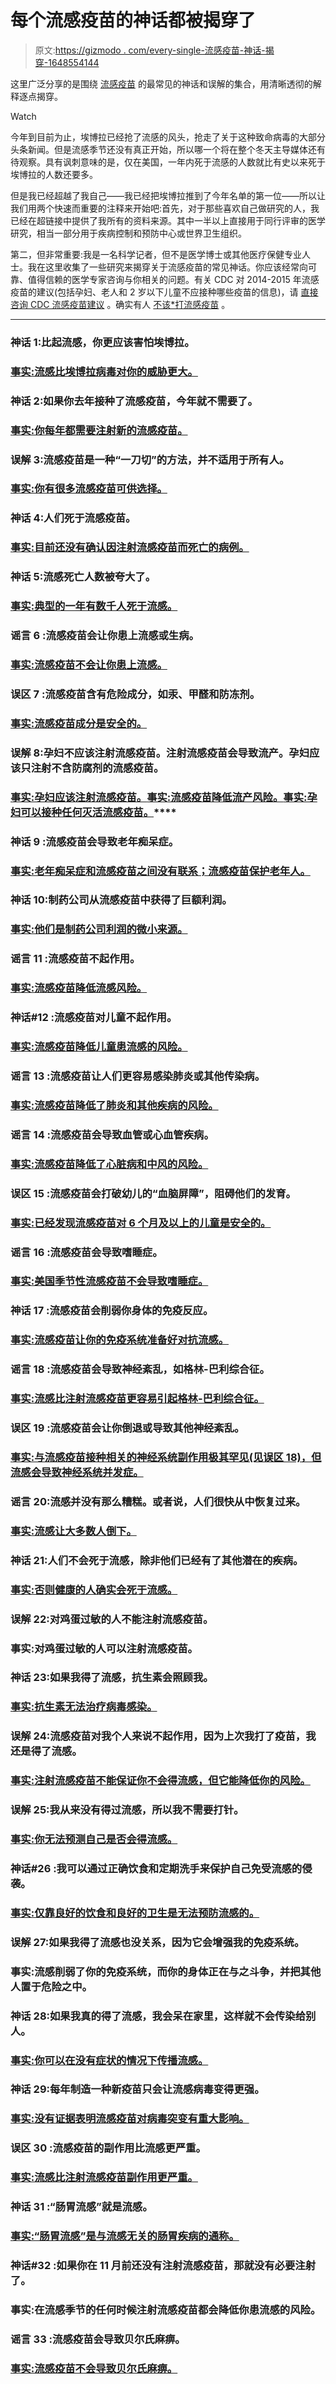 # 每个流感疫苗的神话都被揭穿了

> 原文:[https://gizmodo . com/every-single-流感疫苗-神话-揭穿-1648554144](https://gizmodo.com/every-single-flu-vaccine-myth-debunked-1648554144)

这里广泛分享的是围绕 [流感疫苗](http://io9.com/dont-forget-to-get-your-flu-shot-1402004133) 的最常见的神话和误解的集合，用清晰透彻的解释逐点揭穿。

Watch

今年到目前为止，埃博拉已经抢了流感的风头，抢走了关于这种致命病毒的大部分头条新闻。但是流感季节还没有真正开始，所以哪一个将在整个冬天主导媒体还有待观察。具有讽刺意味的是，仅在美国，一年内死于流感的人数就比有史以来死于埃博拉的人数还要多。

但是我已经超越了我自己——我已经把埃博拉推到了今年名单的第一位——所以让我们用两个快速而重要的注释来开始吧:首先，对于那些喜欢自己做研究的人，我已经在超链接中提供了我所有的资料来源。其中一半以上直接用于同行评审的医学研究，相当一部分用于疾病控制和预防中心或世界卫生组织。

第二，但非常重要:我是一名科学记者，但不是医学博士或其他医疗保健专业人士。我在这里收集了一些研究来揭穿关于流感疫苗的常见神话。你应该经常向可靠、值得信赖的医学专家咨询与你相关的问题。有关 CDC 对 2014-2015 年流感疫苗的建议(包括孕妇、老人和 2 岁以下儿童不应接种哪些疫苗的信息)，请 [直接咨询 CDC 流感疫苗建议](http://www.cdc.gov/mmwr/preview/mmwrhtml/mm6332a3.htm) 。确实有人 [不该*打流感疫苗](http://www.cdc.gov/vaccines/vpd-vac/should-not-vacc.htm#flu) 。

* * *

### 神话 1:比起流感，你更应该害怕埃博拉。

### [**事实:流感比埃博拉病毒对你的威胁更大。**](http://www.redwineandapplesauce.com/2014/10/10/33-flu-vaccine-myths/#ebola)

### 神话 2:如果你去年接种了流感疫苗，今年就不需要了。

### [**事实:你每年都需要注射新的流感疫苗。**](http://www.redwineandapplesauce.com/2014/10/10/33-flu-vaccine-myths/#newshot)

### 误解 3:流感疫苗是一种“一刀切”的方法，并不适用于所有人。

### [**事实:你有很多流感疫苗可供选择。**](http://www.redwineandapplesauce.com/2014/10/10/33-flu-vaccine-myths/#onesize)

### 神话 4:人们死于流感疫苗。

### [**事实:目前还没有确认因注射流感疫苗而死亡的病例。**](http://www.redwineandapplesauce.com/2014/10/10/33-flu-vaccine-myths/#die)

### 神话 5:流感死亡人数被夸大了。

### [**事实:典型的一年有数千人死于流感。**](http://www.redwineandapplesauce.com/2014/10/10/33-flu-vaccine-myths/#exaggeration)

### 谣言 6 :流感疫苗会让你患上流感或生病。

### [**事实:流感疫苗不会让你患上流感。**](http://www.redwineandapplesauce.com/2014/10/10/33-flu-vaccine-myths/#givesflu)

### **误区 7** :流感疫苗含有危险成分，如汞、甲醛和防冻剂。

### [**事实:流感疫苗成分是安全的。**](http://www.redwineandapplesauce.com/2014/10/10/33-flu-vaccine-myths/#ingredients)

### 误解 8:孕妇不应该注射流感疫苗。注射流感疫苗会导致流产。孕妇应该只注射不含防腐剂的流感疫苗。

### [**事实:孕妇应该注射流感疫苗。**](http://www.redwineandapplesauce.com/2014/10/10/33-flu-vaccine-myths/#pregnant1)**[**事实:流感疫苗降低流产风险。**](http://www.redwineandapplesauce.com/2014/10/10/33-flu-vaccine-myths/#pregnant2)**[**事实:孕妇可以接种任何灭活流感疫苗。**](http://www.redwineandapplesauce.com/2014/10/10/33-flu-vaccine-myths/#pregnant3)****

### ****神话 9 :流感疫苗会导致老年痴呆症。****

### ****[**事实:老年痴呆症和流感疫苗之间没有联系；流感疫苗保护老年人。**](http://www.redwineandapplesauce.com/2014/10/10/33-flu-vaccine-myths/#alzheimers)****

### ****神话 10:制药公司从流感疫苗中获得了巨额利润。****

### ****[**事实:他们是制药公司利润的微小来源。**](http://www.redwineandapplesauce.com/2014/10/10/33-flu-vaccine-myths/#pharma)****

### ****谣言 11 :流感疫苗不起作用。****

### ****[**事实:流感疫苗降低流感风险。**](http://www.redwineandapplesauce.com/2014/10/10/33-flu-vaccine-myths/#effective)****

### ****神话#12 :流感疫苗对儿童不起作用。****

### ****[**事实:流感疫苗降低儿童患流感的风险。**](http://www.redwineandapplesauce.com/2014/10/10/33-flu-vaccine-myths/#children)****

### ****谣言 13 :流感疫苗让人们更容易感染肺炎或其他传染病。****

### ****[**事实:流感疫苗降低了肺炎和其他疾病的风险。**](http://www.redwineandapplesauce.com/2014/10/10/33-flu-vaccine-myths/#pneumonia)****

### ******谣言 14** :流感疫苗会导致血管或心血管疾病。****

### ****[**事实:流感疫苗降低了心脏病和中风的风险。**](http://www.redwineandapplesauce.com/2014/10/10/33-flu-vaccine-myths/#heart)****

### ******误区 15** :流感疫苗会打破幼儿的“血脑屏障”，阻碍他们的发育。****

### ****[**事实:已经发现流感疫苗对 6 个月及以上的儿童是安全的。**](http://www.redwineandapplesauce.com/2014/10/10/33-flu-vaccine-myths/#bbb)****

### ****谣言 16 :流感疫苗会导致嗜睡症。****

### ****[**事实:美国季节性流感疫苗不会导致嗜睡症。**](http://www.redwineandapplesauce.com/2014/10/10/33-flu-vaccine-myths/#narcolepsy)****

### ****神话 17 :流感疫苗会削弱你身体的免疫反应。****

### ****[**事实:流感疫苗让你的免疫系统准备好对抗流感。**](http://www.redwineandapplesauce.com/2014/10/10/33-flu-vaccine-myths/#immune)****

### ****谣言 18 :流感疫苗会导致神经紊乱，如格林-巴利综合征。****

### ****[**事实:流感比注射流感疫苗更容易引起格林-巴利综合征。**](http://www.redwineandapplesauce.com/2014/10/10/33-flu-vaccine-myths/#gbs)****

### ****误区 19 :流感疫苗会让你倒退或导致其他神经紊乱。****

### ****[**事实:与流感疫苗接种相关的神经系统副作用极其罕见(见误区 18)，但流感会导致神经系统并发症。**](http://www.redwineandapplesauce.com/2014/10/10/33-flu-vaccine-myths/#neurological)****

### ****谣言 20:流感并没有那么糟糕。或者说，人们很快从中恢复过来。****

### ****[**事实:流感让大多数人倒下。**](http://www.redwineandapplesauce.com/2014/10/10/33-flu-vaccine-myths/#bad)****

### ****神话 21:人们不会死于流感，除非他们已经有了其他潜在的疾病。****

### ****[**事实:否则健康的人确实会死于流感。**](http://www.redwineandapplesauce.com/2014/10/10/33-flu-vaccine-myths/#deaths)****

### ****误解 22:对鸡蛋过敏的人不能注射流感疫苗。****

### ****事实:对鸡蛋过敏的人可以注射流感疫苗。****

### ****神话 23:如果我得了流感，抗生素会照顾我。****

### ****[**事实:抗生素无法治疗病毒感染。**](http://www.redwineandapplesauce.com/2014/10/10/33-flu-vaccine-myths/#antibiotics)****

### ****误解 24:流感疫苗对我个人来说不起作用，因为上次我打了疫苗，我还是得了流感。****

### ****[**事实:注射流感疫苗不能保证你不会得流感，但它能降低你的风险。**](http://www.redwineandapplesauce.com/2014/10/10/33-flu-vaccine-myths/#gotflu)****

### ****误解 25:我从来没有得过流感，所以我不需要打针。****

### ****[**事实:你无法预测自己是否会得流感。**](http://www.redwineandapplesauce.com/2014/10/10/33-flu-vaccine-myths/#predict)****

### ****神话#26 :我可以通过正确饮食和定期洗手来保护自己免受流感的侵袭。****

### ****[**事实:仅靠良好的饮食和良好的卫生是无法预防流感的。**](http://www.redwineandapplesauce.com/2014/10/10/33-flu-vaccine-myths/#protection)****

### ****误解 27:如果我得了流感也没关系，因为它会增强我的免疫系统。****

### ****事实:流感削弱了你的免疫系统，而你的身体正在与之斗争，并把其他人置于危险之中。****

### ****神话 28:如果我真的得了流感，我会呆在家里，这样就不会传染给别人。****

### ****[**事实:你可以在没有症状的情况下传播流感。**](http://www.redwineandapplesauce.com/2014/10/10/33-flu-vaccine-myths/#transmission)****

### ****神话 29:每年制造一种新疫苗只会让流感病毒变得更强。****

### ****[**事实:没有证据表明流感疫苗对病毒突变有重大影响。**](http://www.redwineandapplesauce.com/2014/10/10/33-flu-vaccine-myths/#drift)****

### ****误区 30 :流感疫苗的副作用比流感更严重。****

### ****[**事实:流感比注射流感疫苗副作用更严重。**](http://www.redwineandapplesauce.com/2014/10/10/33-flu-vaccine-myths/#sideeffects)****

### ****神话 31 :“肠胃流感”就是流感。****

### ****[**事实:“肠胃流感”是与流感无关的肠胃疾病的通称。**](http://www.redwineandapplesauce.com/2014/10/10/33-flu-vaccine-myths/#stomachflu)****

### ****神话#32 :如果你在 11 月前还没有注射流感疫苗，那就没有必要注射了。****

### ****事实:在流感季节的任何时候注射流感疫苗都会降低你患流感的风险。****

### ****谣言 33 :流感疫苗会导致贝尔氏麻痹。****

### ****[**事实:流感疫苗不会导致贝尔氏麻痹。**](http://www.redwineandapplesauce.com/2014/10/10/33-flu-vaccine-myths/#bellspalsy)****